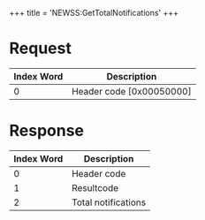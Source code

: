+++
title = 'NEWSS:GetTotalNotifications'
+++

# Request

| Index Word | Description                |
|------------|----------------------------|
| 0          | Header code \[0x00050000\] |

# Response

| Index Word | Description         |
|------------|---------------------|
| 0          | Header code         |
| 1          | Resultcode          |
| 2          | Total notifications |
